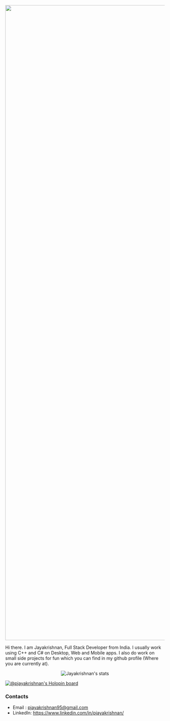 

<p align="center"><img width = 2000 src = "https://user-images.githubusercontent.com/96824788/192081023-458616e5-972b-4e6a-b2cc-573ea460fdf8.png" alt = "Github banner"></p>

Hi there. I am Jayakrishnan, Full Stack Developer from India. I usually work using C++ and C# on Desktop, Web and Mobile apps. I also do work on small side projects for fun which you can find in my github profile (Where you are currently at).

<p align="center">
  <img><img src="https://github-readme-stats.vercel.app/api?username=pjayakrishnan&show_icons=true&theme=dark"alt="Jayakrishnan's stats"></img>
</p>

[![@pjayakrishnan's Holopin board](https://holopin.me/pjayakrishnan)](https://holopin.io/@pjayakrishnan)

### Contacts
* Email   : pjayakrishnan95@gmail.com
* LinkedIn: https://www.linkedin.com/in/pjayakrishnan/
